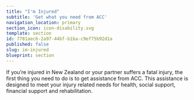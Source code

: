 ```yaml
---
title: "I'm Injured"
subtitle: 'Get what you need from ACC'
navigation_location: primary
section_icon: icon-disability.svg
template: section
id: 7781aec6-2a97-44bf-b1ba-c9ef75b92d1a
published: false
slug: im-injured
blueprint: section
---
```

<p>If you’re injured in New Zealand or your partner suffers a fatal injury, the first thing you need to do is to get assistance from ACC. This assistance is designed to meet your injury related needs for health, social support, financial support and rehabilitation.&nbsp;</p>
